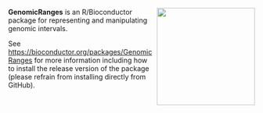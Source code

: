 [<img src="https://www.bioconductor.org/images/logo/jpg/bioconductor_logo_rgb.jpg" width="200" align="right"/>](https://bioconductor.org/)

**GenomicRanges** is an R/Bioconductor package for representing and manipulating genomic intervals.

See https://bioconductor.org/packages/GenomicRanges for more information including how to install the release version of the package (please refrain from installing directly from GitHub).

